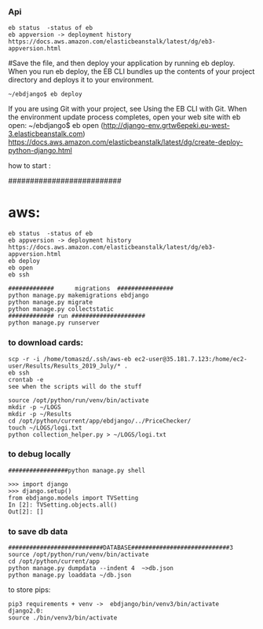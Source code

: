 ### Api 
```
eb status  -status of eb
eb appversion -> deployment history https://docs.aws.amazon.com/elasticbeanstalk/latest/dg/eb3-appversion.html
```
#Save the file, and then deploy your application by running eb deploy. When you run eb deploy, the EB CLI bundles up the contents of your project directory and deploys it to your environment.
```
~/ebdjango$ eb deploy
```
If you are using Git with your project, see Using the EB CLI with Git.
When the environment update process completes, open your web site with eb open:
~/ebdjango$ eb open
 (http://django-env.grtw6epeki.eu-west-3.elasticbeanstalk.com)
https://docs.aws.amazon.com/elasticbeanstalk/latest/dg/create-deploy-python-django.html


how to start :

##########################
# aws:
```
eb status  -status of eb
eb appversion -> deployment history https://docs.aws.amazon.com/elasticbeanstalk/latest/dg/eb3-appversion.html
eb deploy
eb open
eb ssh
```
```
#############      migrations  ################
python manage.py makemigrations ebdjango
python manage.py migrate
python manage.py collectstatic
############# run #####################
python manage.py runserver
```


### to download cards:
```
scp -r -i /home/tomaszd/.ssh/aws-eb ec2-user@35.181.7.123:/home/ec2-user/Results/Results_2019_July/* .
eb ssh
crontab -e
see when the scripts will do the stuff
```

```
source /opt/python/run/venv/bin/activate
mkdir -p ~/LOGS
mkdir -p ~/Results
cd /opt/python/current/app/ebdjango/../PriceChecker/
touch ~/LOGS/logi.txt
python collection_helper.py > ~/LOGS/logi.txt
```
### to debug locally
```
#################python manage.py shell

>>> import django
>>> django.setup()
from ebdjango.models import TVSetting
In [2]: TVSetting.objects.all()
Out[2]: []
```
### to save db data 
```
###########################DATABASE############################3
source /opt/python/run/venv/bin/activate
cd /opt/python/current/app
python manage.py dumpdata --indent 4  ~>db.json
python manage.py loaddata ~/db.json
```
to store pips:
```
pip3 requirements + venv ->  ebdjango/bin/venv3/bin/activate
django2.0:
source ./bin/venv3/bin/activate
```
